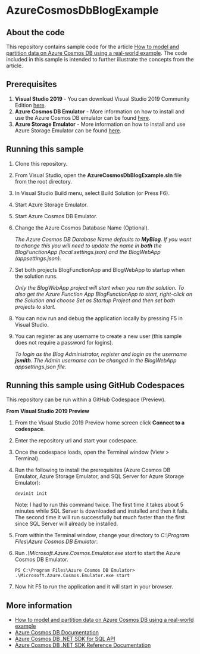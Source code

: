 # AzureCosmosDbBlogExample

## About the code
This repository contains sample code for the article [How to model and partition data on Azure Cosmos DB using a real-world example](https://docs.microsoft.com/en-us/azure/cosmos-db/how-to-model-partition-example).  The code included in this sample is intended to further illustrate the concepts from the article.



## Prerequisites
1. **Visual Studio 2019** - You can download Visual Studio 2019 Community Edition [here](https://visualstudio.microsoft.com/downloads/).
1. **Azure Cosmos DB Emulator** - More information on how to install and use the Azure Cosmos DB emulator can be found [here](https://docs.microsoft.com/en-us/azure/cosmos-db/local-emulator).
1. **Azure Storage Emulator** - More information on how to install and use Azure Storage Emulator can be found [here](https://docs.microsoft.com/en-us/azure/storage/common/storage-use-emulator).


## Running this sample
1. Clone this repository.
1. From Visual Studio, open the **AzureCosmosDbBlogExample.sln** file from the root directory.
1. In Visual Studio Build menu, select Build Solution (or Press F6).
1. Start Azure Storage Emulator.
1. Start Azure Cosmos DB Emulator.
1. Change the Azure Cosmos Database Name (Optional).

	*The Azure Cosmos DB Database Name defaults to **MyBlog**.  If you want to change this you will need to update the name in **both** the BlogFunctionApp (local.settings.json) and the BlogWebApp (appsettings.json).*

1. Set both projects BlogFunctionApp and BlogWebApp to startup when the solution runs.

	*Only the BlogWebApp project will start when you run the solution.  To also get the Azure Function App BlogFunctionApp to start, right-click on the Solution and choose Set as Startup Project and then set both projects to start.*

1. You can now run and debug the application locally by pressing F5 in Visual Studio.
1. You can register as any username to create a new user (this sample does not require a password for logins).

	*To login as the Blog Administrator, register and login as the username **jsmith**.  The Admin username can be changed in the BlogWebApp appsettings.json file.*

## Running this sample using GitHub Codespaces 
This repository can be run within a GitHub Codespace (Preview).

**From Visual Studio 2019 Preview**

1. From the Visual Studio 2019 Preview home screen click **Connect to a codespace**.
1. Enter the repository url and start your codespace.
1. Once the codespace loads, open the Terminal window (View > Terminal).
1. Run the following to install the prerequisites (Azure Cosmos DB Emulator, Azure Storage Emulator, and SQL Server for Azure Storage Emulator):

	`devinit init`

	Note: I had to run this command twice.  The first time it takes about 5 minutes while SQL Server is downloaded and installed and then it fails.  The second time it will run successfully but much faster than the first since SQL Server will already be installed.
1. From within the Terminal window, change your directory to *C:\Program Files\Azure Cosmos DB Emulator*.
1. Run *.\Microsoft.Azure.Cosmos.Emulator.exe start* to start the Azure Cosmos DB Emulator.

	`PS C:\Program Files\Azure Cosmos DB Emulator> .\Microsoft.Azure.Cosmos.Emulator.exe start`
	
1. Now hit F5 to run the application and it will start in your browser.





## More information

- [How to model and partition data on Azure Cosmos DB using a real-world example](https://docs.microsoft.com/en-us/azure/cosmos-db/how-to-model-partition-example)
- [Azure Cosmos DB Documentation](https://docs.microsoft.com/azure/cosmos-db/index)
- [Azure Cosmos DB .NET SDK for SQL API](https://docs.microsoft.com/azure/cosmos-db/sql-api-sdk-dotnet)
- [Azure Cosmos DB .NET SDK Reference Documentation](https://docs.microsoft.com/dotnet/api/overview/azure/cosmosdb?view=azure-dotnet)
